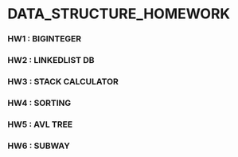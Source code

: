 # DATA_STRUCTURE_HOMEWORK

### HW1 : BIGINTEGER

### HW2 : LINKEDLIST DB

### HW3 : STACK CALCULATOR

### HW4 : SORTING

### HW5 : AVL TREE

### HW6 : SUBWAY
